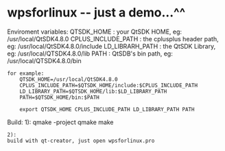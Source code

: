 wpsforlinux  --  just a demo...^^
===========

Enviroment variables:
	QTSDK_HOME           : your QtSDK HOME, eg: /usr/local/QtSDK4.8.0
	CPLUS_INCLUDE_PATH   : the cplusplus header path, eg: /usr/local/QtSDK4.8.0/include
	LD_LIBRARH_PATH      : the QtSDK Library, eg: /usr/local/QTSDK4.8.0/lib
	PATH                 : QtSDB's bin path, eg: /usr/local/QTSDK4.8.0/bin

	for example:
		QTSDK_HOME=/usr/local/QtSDK4.8.0
		CPLUS_INCLUDE_PATH=$QTSDK_HOME/include:$CPLUS_INCLUDE_PATH
		LD_LIBRARY_PATH=$QTSDK_HOME/lib:$LD_LIBRARY_PATH
		PATH=$QTSDK_HOME/bin:$PATH
		
		export QTSDK_HOME CPLUS_INCLUDE_PATH LD_LIBRARY_PATH PATH

Build:
	1):
	qmake -project
	qmake
	make

	2):
	build with qt-creator, just open wpsforlinux.pro
